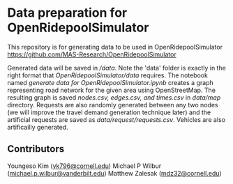 # Data preparation for OpenRidepoolSimulator

This repository is for generating data to be used in OpenRidepoolSimulator 
https://github.com/MAS-Research/OpenRidepoolSimulator


Generated data will be saved in _/data_. Note the 'data' folder is exactly in the right format that _OpenRidepoolSimulator/data_ requires. The notebook named _generate data for OpenRidepoolSimulator.ipynb_ creates a graph representing road network for the given area using OpenStreetMap. The resulting graph is saved _nodes.csv, edges.csv, and times.csv_ in _data/map_ directory. Requests are also randomly generated between any two nodes (we will improve the travel demand generation technique later) and the artificial requests are saved as _data/request/requests.csv_. Vehicles are also artificailly generated. 

## Contributors

Youngeso Kim (yk796@cornell.edu)
Michael P Wilbur (michael.p.wilbur@vanderbilt.edu)
Matthew Zalesak (mdz32@cornell.edu)
